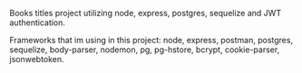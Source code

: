 Books titles project utilizing node, express, postgres, sequelize and JWT authentication.

Frameworks that im using in this project: node, express, postman, postgres, sequelize, body-parser, nodemon, pg, pg-hstore, bcrypt, cookie-parser, jsonwebtoken.
